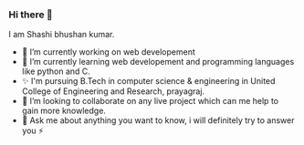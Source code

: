 ### Hi there 👋
I am Shashi bhushan kumar.

- 🔭 I’m currently working on web developement
- 🌱 I’m currently learning web developement and programming languages like python and C.
- ✨ I'm pursuing B.Tech in computer science & engineering in United College of Engineering and Research, prayagraj.
- 👯 I’m looking to collaborate on any live project which can me help to gain more knowledge.
- 💬 Ask me about anything you want to know, i will definitely try to answer you
 ⚡
 
